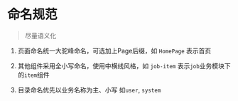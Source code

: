 # 命名规范

> 尽量语义化

1. 页面命名统一大驼峰命名，可选加上Page后缀，如 `HomePage` 表示首页

2. 其他组件采用全小写命名，使用中横线风格，如 `job-item` 表示`job`业务模块下的`item`组件

3. 目录命名优先以业务名称为主、小写 如`user`, `system`
